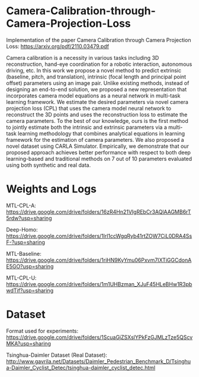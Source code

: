 # Camera-Calibration-through-Camera-Projection-Loss

Implementation of the paper Camera Calibration through Camera Projection Loss: https://arxiv.org/pdf/2110.03479.pdf

Camera calibration is a necessity in various tasks including 3D reconstruction, hand-eye coordination for a robotic interaction, autonomous driving, etc. In this work we propose a novel method to predict extrinsic (baseline, pitch, and translation), intrinsic (focal length and principal point offset) parameters using an image pair. Unlike existing methods, instead of designing an end-to-end solution, we proposed a new representation that incorporates camera model equations as a
neural network in multi-task learning framework. We estimate the desired parameters via novel camera projection loss (CPL) that uses the camera model neural network to reconstruct the 3D points and uses the reconstruction loss to estimate the camera parameters. To the best of our knowledge, ours is the first method to jointly estimate both the intrinsic and extrinsic parameters via a multi-task learning methodology that combines analytical equations in learning framework
for the estimation of camera parameters. We also proposed a novel dataset using CARLA Simulator. Empirically, we demonstrate that our proposed approach achieves better performance with respect to both deep learning-based and traditional methods on 7 out of 10 parameters evaluated using both synthetic and real data.

# Weights and Logs

MTL-CPL-A: https://drive.google.com/drive/folders/16zR4Hn21VIgREbCr3AQlAAGMB6rT5rdw?usp=sharing

Deep-Homo: https://drive.google.com/drive/folders/1lrl1ccWgqRyb41rtZOW7CiL0DRA4SsF-?usp=sharing

MTL-Baseline: https://drive.google.com/drive/folders/1riHN9KyYmu06Pxvm7IXTiGGCdonAE5GO?usp=sharing

MTL-CPL-U: https://drive.google.com/drive/folders/1m1UHBzman_XJuF45HLeBHw1R3pbwdTif?usp=sharing

# Dataset

Format used for experiments: https://drive.google.com/drive/folders/1ScuaGjZSXslYPkFzGJMLzTze5QScvMKA?usp=sharing

Tsinghua-Daimler Dataset (Real Dataset): http://www.gavrila.net/Datasets/Daimler_Pedestrian_Benchmark_D/Tsinghua-Daimler_Cyclist_Detec/tsinghua-daimler_cyclist_detec.html
